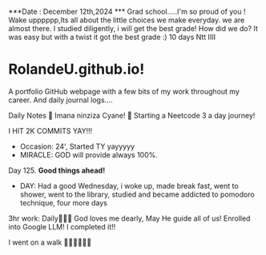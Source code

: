 ***Date : December 12th,2024 *** Grad school.....I'm so proud of you ! Wake upppppp,Its all about the little choices we make everyday. we are almost there. I studied diligently, i will get the best grade! How did we do? It was easy but with a twist it got the best grade :)
10 days Ntt IIII
# RolandeU.github.io!

A portfolio GitHub webpage with a few bits of my work throughout my career. And daily journal logs....

Daily Notes
💚 Imana ninziza Cyane! 
💚 Starting a Neetcode 3 a day journey!

I HIT 2K COMMITS YAY!!!

- Occasion: 24', Started TY yayyyyy
- MIRACLE: GOD will provide always 100%.

Day 125. **Good things ahead!** 
- DAY: Had a good Wednesday, i woke up, made break fast, went to shower, went to the library, studied and became addicted to pomodoro technique, four more days



3hr work: Daily💚💚💚
God loves me dearly, May He guide all of  us!
Enrolled into Google LLM! I completed it!!

I went on a walk 💚💚💚💚💚💚
